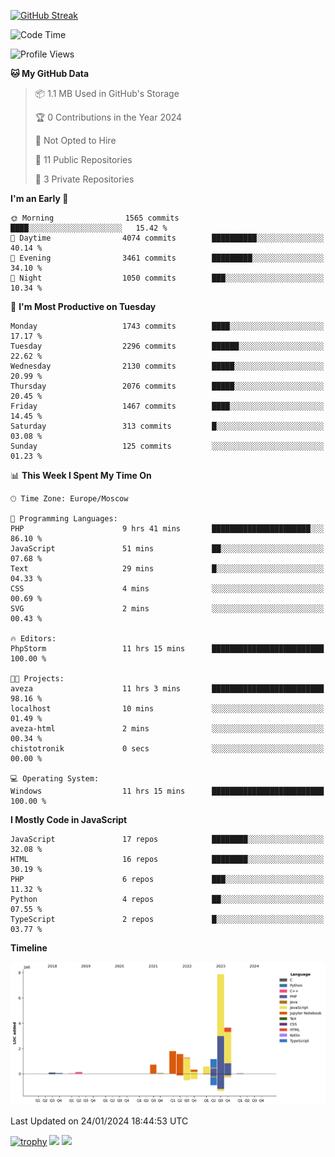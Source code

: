 [![GitHub Streak](https://github-readme-streak-stats.herokuapp.com/?user=yogik10)](https://git.io/streak-stats)
<!--START_SECTION:waka-->
![Code Time](http://img.shields.io/badge/Code%20Time-167%20hrs%2049%20mins-blue)

![Profile Views](http://img.shields.io/badge/Profile%20Views-0-blue)

**🐱 My GitHub Data** 

> 📦 1.1 MB Used in GitHub's Storage 
 > 
> 🏆 0 Contributions in the Year 2024
 > 
> 🚫 Not Opted to Hire
 > 
> 📜 11 Public Repositories 
 > 
> 🔑 3 Private Repositories 
 > 
**I'm an Early 🐤** 

```text
🌞 Morning                1565 commits        ████░░░░░░░░░░░░░░░░░░░░░   15.42 % 
🌆 Daytime                4074 commits        ██████████░░░░░░░░░░░░░░░   40.14 % 
🌃 Evening                3461 commits        █████████░░░░░░░░░░░░░░░░   34.10 % 
🌙 Night                  1050 commits        ███░░░░░░░░░░░░░░░░░░░░░░   10.34 % 
```
📅 **I'm Most Productive on Tuesday** 

```text
Monday                   1743 commits        ████░░░░░░░░░░░░░░░░░░░░░   17.17 % 
Tuesday                  2296 commits        ██████░░░░░░░░░░░░░░░░░░░   22.62 % 
Wednesday                2130 commits        █████░░░░░░░░░░░░░░░░░░░░   20.99 % 
Thursday                 2076 commits        █████░░░░░░░░░░░░░░░░░░░░   20.45 % 
Friday                   1467 commits        ████░░░░░░░░░░░░░░░░░░░░░   14.45 % 
Saturday                 313 commits         █░░░░░░░░░░░░░░░░░░░░░░░░   03.08 % 
Sunday                   125 commits         ░░░░░░░░░░░░░░░░░░░░░░░░░   01.23 % 
```


📊 **This Week I Spent My Time On** 

```text
🕑︎ Time Zone: Europe/Moscow

💬 Programming Languages: 
PHP                      9 hrs 41 mins       ██████████████████████░░░   86.10 % 
JavaScript               51 mins             ██░░░░░░░░░░░░░░░░░░░░░░░   07.68 % 
Text                     29 mins             █░░░░░░░░░░░░░░░░░░░░░░░░   04.33 % 
CSS                      4 mins              ░░░░░░░░░░░░░░░░░░░░░░░░░   00.69 % 
SVG                      2 mins              ░░░░░░░░░░░░░░░░░░░░░░░░░   00.43 % 

🔥 Editors: 
PhpStorm                 11 hrs 15 mins      █████████████████████████   100.00 % 

🐱‍💻 Projects: 
aveza                    11 hrs 3 mins       █████████████████████████   98.16 % 
localhost                10 mins             ░░░░░░░░░░░░░░░░░░░░░░░░░   01.49 % 
aveza-html               2 mins              ░░░░░░░░░░░░░░░░░░░░░░░░░   00.34 % 
chistotronik             0 secs              ░░░░░░░░░░░░░░░░░░░░░░░░░   00.00 % 

💻 Operating System: 
Windows                  11 hrs 15 mins      █████████████████████████   100.00 % 
```

**I Mostly Code in JavaScript** 

```text
JavaScript               17 repos            ████████░░░░░░░░░░░░░░░░░   32.08 % 
HTML                     16 repos            ████████░░░░░░░░░░░░░░░░░   30.19 % 
PHP                      6 repos             ███░░░░░░░░░░░░░░░░░░░░░░   11.32 % 
Python                   4 repos             ██░░░░░░░░░░░░░░░░░░░░░░░   07.55 % 
TypeScript               2 repos             █░░░░░░░░░░░░░░░░░░░░░░░░   03.77 % 
```



**Timeline**

![Lines of Code chart](https://raw.githubusercontent.com/Yogik10/Yogik10/main/assets/bar_graph.png)


 Last Updated on 24/01/2024 18:44:53 UTC
<!--END_SECTION:waka-->
[![trophy](https://github-profile-trophy.vercel.app/?username=yogik10)](https://github.com/ryo-ma/github-profile-trophy)
![](https://github-profile-summary-cards.vercel.app/api/cards/profile-details?username=yogik10&theme=solarized_dark)
![](https://github-profile-summary-cards.vercel.app/api/cards/most-commit-language?username=yogik10&theme=solarized_dark)


